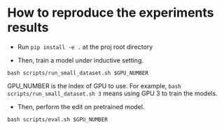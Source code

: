 # How to reproduce the experiments results

* Run ```pip install -e .``` at the proj root directory

* Then, train a model under inductive setting. 
```
bash scripts/run_small_dataset.sh $GPU_NUMBER
```

GPU_NUMBER is the index of GPU to use. For example, ```bash scripts/run_small_dataset.sh 3``` means using GPU 3 to train the models.

* Then, perform the edit on pretrained model.

```
bash scripts/eval.sh $GPU_NUMBER
```